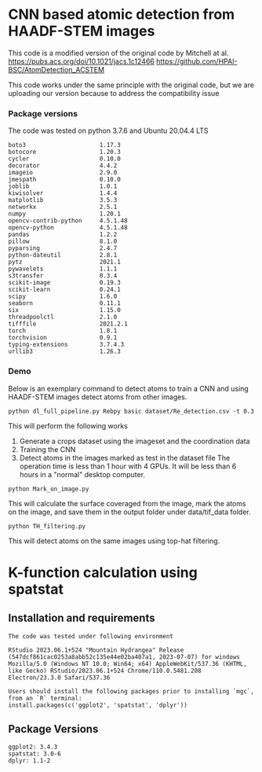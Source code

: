 # CNN based atomic detection from HAADF-STEM images
This code is a modified version of the original code by Mitchell at al.
https://pubs.acs.org/doi/10.1021/jacs.1c12466
https://github.com/HPAI-BSC/AtomDetection_ACSTEM

This code works under the same principle with the original code, but we are uploading our version because to address the compatibility issue

### Package versions
The code was tested on python 3.7.6 and Ubuntu 20.04.4 LTS

```
boto3                     1.17.3
botocore                  1.20.3
cycler                    0.10.0
decorator                 4.4.2
imageio                   2.9.0
jmespath                  0.10.0
joblib                    1.0.1
kiwisolver                1.4.4
matplotlib                3.5.3
networkx                  2.5.1
numpy                     1.20.1
opencv-contrib-python     4.5.1.48
opencv-python             4.5.1.48
pandas                    1.2.2
pillow                    8.1.0
pyparsing                 2.4.7
python-dateutil           2.8.1
pytz                      2021.1
pywavelets                1.1.1
s3transfer                0.3.4
scikit-image              0.19.3
scikit-learn              0.24.1
scipy                     1.6.0
seaborn                   0.11.1
six                       1.15.0
threadpoolctl             2.1.0
tifffile                  2021.2.1
torch                     1.8.1
torchvision               0.9.1
typing-extensions         3.7.4.3
urllib3                   1.26.3
```

### Demo
Below is an exemplary command to detect atoms to train a CNN and using HAADF-STEM images detect atoms from other images.
```
python dl_full_pipeline.py Rebpy basic dataset/Re_detection.csv -t 0.3
```
This will perform the following works
 1. Generate a crops dataset using the imageset and the coordination data
 2. Training the CNN
 3. Detect atoms in the images marked as test in the dataset file
The operation time is less than 1 hour with 4 GPUs. It will be less than 6 hours in a "normal" desktop computer.

```
python Mark_on_image.py
```
This will calculate the surface coveraged from the image, mark the atoms on the image, and save them in the output folder under data/tif_data folder.

```
python TH_filtering.py
```
This will detect atoms on the same images using top-hat filtering.

# K-function calculation using spatstat


## Installation and requirements
```
The code was tested under following environment

RStudio 2023.06.1+524 "Mountain Hydrangea" Release (547dcf861cac0253a8abb52c135e44e02ba407a1, 2023-07-07) for windows
Mozilla/5.0 (Windows NT 10.0; Win64; x64) AppleWebKit/537.36 (KHTML, like Gecko) RStudio/2023.06.1+524 Chrome/110.0.5481.208 Electron/23.3.0 Safari/537.36

Users should install the following packages prior to installing `mgc`, from an `R` terminal:
install.packages(c('ggplot2', 'spatstat', 'dplyr'))
```

## Package Versions
```
ggplot2: 3.4.3
spatstat: 3.0-6
dplyr: 1.1-2
```
